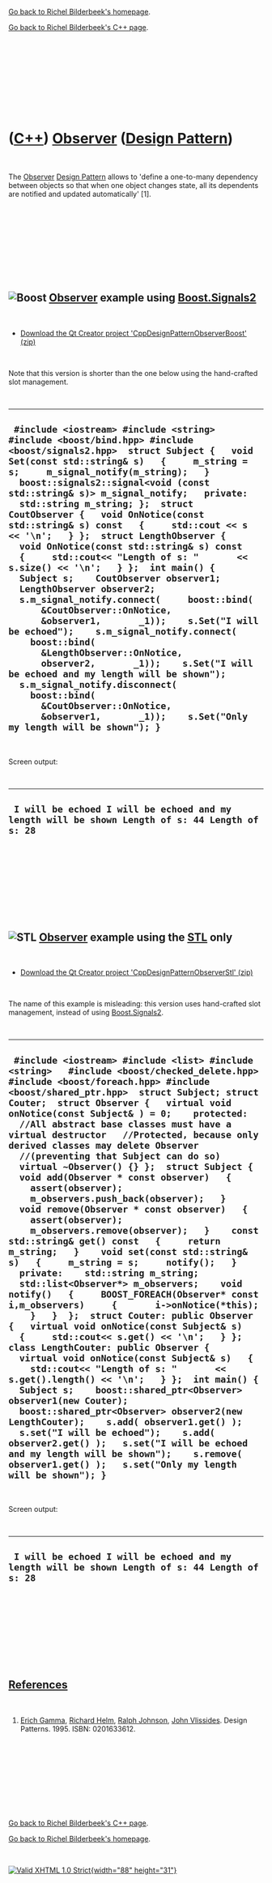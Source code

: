 [Go back to Richel Bilderbeek's homepage](index.htm).

[Go back to Richel Bilderbeek's C++ page](Cpp.htm).

 

 

 

 

 

([C++](Cpp.htm)) [Observer](CppDesignPatternObserver.htm) ([Design Pattern](CppDesignPattern.htm))
==================================================================================================

 

The [Observer](CppDesignPatternObserver.htm) [Design
Pattern](CppDesignPattern.htm) allows to 'define a one-to-many
dependency between objects so that when one object changes state, all
its dependents are notified and updated automatically' \[1\].

 

 

 

 

 

![Boost](PicBoost.png) [Observer](CppDesignPatternObserver.htm) example using [Boost.Signals2](CppSignals2.htm)
---------------------------------------------------------------------------------------------------------------

 

-   [Download the Qt Creator project
    'CppDesignPatternObserverBoost' (zip)](CppDesignPatternObserverBoost.zip)

 

Note that this version is shorter than the one below using the
hand-crafted slot management.

 

  -----------------------------------------------------------------------------------------------------------------------------------------------------------------------------------------------------------------------------------------------------------------------------------------------------------------------------------------------------------------------------------------------------------------------------------------------------------------------------------------------------------------------------------------------------------------------------------------------------------------------------------------------------------------------------------------------------------------------------------------------------------------------------------------------------------------------------------------------------------------------------------------------------------------------------------------------------------------------------------------------------------------------------------------------------------------------------------------------------------------------------------------------
  ` #include <iostream> #include <string> #include <boost/bind.hpp> #include <boost/signals2.hpp>  struct Subject {   void Set(const std::string& s)   {     m_string = s;     m_signal_notify(m_string);   }   boost::signals2::signal<void (const std::string& s)> m_signal_notify;   private:   std::string m_string; };  struct CoutObserver {   void OnNotice(const std::string& s) const   {     std::cout << s << '\n';   } };  struct LengthObserver {   void OnNotice(const std::string& s) const   {     std::cout<< "Length of s: "       << s.size() << '\n';   } };  int main() {   Subject s;    CoutObserver observer1;   LengthObserver observer2;    s.m_signal_notify.connect(     boost::bind(       &CoutObserver::OnNotice,       &observer1,       _1));    s.Set("I will be echoed");    s.m_signal_notify.connect(     boost::bind(       &LengthObserver::OnNotice,       observer2,       _1));    s.Set("I will be echoed and my length will be shown");    s.m_signal_notify.disconnect(     boost::bind(       &CoutObserver::OnNotice,       &observer1,       _1));    s.Set("Only my length will be shown"); }`
  -----------------------------------------------------------------------------------------------------------------------------------------------------------------------------------------------------------------------------------------------------------------------------------------------------------------------------------------------------------------------------------------------------------------------------------------------------------------------------------------------------------------------------------------------------------------------------------------------------------------------------------------------------------------------------------------------------------------------------------------------------------------------------------------------------------------------------------------------------------------------------------------------------------------------------------------------------------------------------------------------------------------------------------------------------------------------------------------------------------------------------------------------

 

Screen output:

 

  --------------------------------------------------------------------------------------------------
  ` I will be echoed I will be echoed and my length will be shown Length of s: 44 Length of s: 28`
  --------------------------------------------------------------------------------------------------

 

 

 

 

 

![STL](PicStl.png) [Observer](CppDesignPatternObserver.htm) example using the [STL](CppStl.htm) only
----------------------------------------------------------------------------------------------------

 

-   [Download the Qt Creator project
    'CppDesignPatternObserverStl' (zip)](CppDesignPatternObserverStl.zip)

 

The name of this example is misleading: this version uses hand-crafted
slot management, instead of using [Boost.Signals2](CppSignals2.htm).

 

  -----------------------------------------------------------------------------------------------------------------------------------------------------------------------------------------------------------------------------------------------------------------------------------------------------------------------------------------------------------------------------------------------------------------------------------------------------------------------------------------------------------------------------------------------------------------------------------------------------------------------------------------------------------------------------------------------------------------------------------------------------------------------------------------------------------------------------------------------------------------------------------------------------------------------------------------------------------------------------------------------------------------------------------------------------------------------------------------------------------------------------------------------------------------------------------------------------------------------------------------------------------------------------------------------------------------------------------------------------------------------------------------------------------------------------------------------------------------------------------------------------------------------------------------------------------------------------------------------------------------------------------------------------------------------------------------------------------------------
  ` #include <iostream> #include <list> #include <string>   #include <boost/checked_delete.hpp> #include <boost/foreach.hpp> #include <boost/shared_ptr.hpp>  struct Subject; struct Couter;  struct Observer {   virtual void onNotice(const Subject& ) = 0;    protected:   //All abstract base classes must have a virtual destructor   //Protected, because only derived classes may delete Observer   //(preventing that Subject can do so)   virtual ~Observer() {} };  struct Subject {   void add(Observer * const observer)   {     assert(observer);     m_observers.push_back(observer);   }    void remove(Observer * const observer)   {     assert(observer);     m_observers.remove(observer);   }    const std::string& get() const   {     return m_string;   }    void set(const std::string& s)   {     m_string = s;     notify();   }    private:    std::string m_string;    std::list<Observer*> m_observers;    void notify()   {     BOOST_FOREACH(Observer* const i,m_observers)     {       i->onNotice(*this);     }   }  };  struct Couter: public Observer {   virtual void onNotice(const Subject& s)   {     std::cout<< s.get() << '\n';   } };  class LengthCouter: public Observer {   virtual void onNotice(const Subject& s)   {     std::cout<< "Length of s: "       << s.get().length() << '\n';   } };  int main() {   Subject s;    boost::shared_ptr<Observer> observer1(new Couter);   boost::shared_ptr<Observer> observer2(new LengthCouter);    s.add( observer1.get() );   s.set("I will be echoed");    s.add( observer2.get() );   s.set("I will be echoed and my length will be shown");    s.remove( observer1.get() );   s.set("Only my length will be shown"); }`
  -----------------------------------------------------------------------------------------------------------------------------------------------------------------------------------------------------------------------------------------------------------------------------------------------------------------------------------------------------------------------------------------------------------------------------------------------------------------------------------------------------------------------------------------------------------------------------------------------------------------------------------------------------------------------------------------------------------------------------------------------------------------------------------------------------------------------------------------------------------------------------------------------------------------------------------------------------------------------------------------------------------------------------------------------------------------------------------------------------------------------------------------------------------------------------------------------------------------------------------------------------------------------------------------------------------------------------------------------------------------------------------------------------------------------------------------------------------------------------------------------------------------------------------------------------------------------------------------------------------------------------------------------------------------------------------------------------------------------

 

Screen output:

 

  --------------------------------------------------------------------------------------------------
  ` I will be echoed I will be echoed and my length will be shown Length of s: 44 Length of s: 28`
  --------------------------------------------------------------------------------------------------

 

 

 

 

 

[References](CppReferences.htm)
-------------------------------

 

1.  [Erich Gamma](CppErichGamma.htm), [Richard
    Helm](CppRichardHelm.htm), [Ralph Johnson](CppRalphJohnson.htm),
    [John Vlissides](CppJohnVlissides.htm). Design Patterns. 1995.
    ISBN: 0201633612.

 

 

 

 

 

[Go back to Richel Bilderbeek's C++ page](Cpp.htm).

[Go back to Richel Bilderbeek's homepage](index.htm).

 

[![Valid XHTML 1.0 Strict](valid-xhtml10.png){width="88"
height="31"}](http://validator.w3.org/check?uri=referer)
